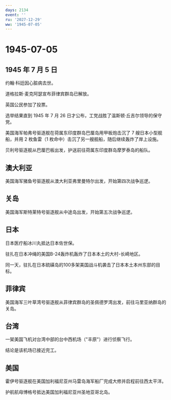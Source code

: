 ```yaml
---
days: 2134
event: ''
ru: '2027-12-29'
ww: '1945-07-05'
---
```


# 1945-07-05

## 1945 年 7 月 5 日

约翰·科廷因心脏病去世。

道格拉斯·麦克阿瑟宣布菲律宾群岛已解放。

英国公民参加了投票。

选举结果直到 1945 年 7 月 26
日才公布，工党战胜了温斯顿·丘吉尔领导的保守党。

美国海军帕弗号驱逐舰在荷属东印度群岛巴厘岛用甲板炮击沉了 7
艘日本小型舰船，并用 2 枚鱼雷（1
枚命中）击沉了另一艘舰船，随后继续轰炸了岸上设施。

贝利号驱逐舰从巴厘巴板出发，护送前往荷属东印度群岛摩罗泰岛的船队。

## 澳大利亚

美国海军猪鱼号驱逐舰从澳大利亚弗里曼特尔出发，开始第四次战争巡逻。

## 关岛

美国海军斯特莱特号驱逐舰从中途岛出发，开始第五次战争巡逻。

## 日本

日本医疗船冰川丸抵达日本佐世保。

驻扎在日本冲绳的美国B-24轰炸机轰炸了日本本土的大村-长崎地区。

同一天，驻扎在日本硫磺岛的100多架美国战斗机袭击了日本本土本州东部的目标。

## 菲律宾

美国海军三叶草湾号驱逐舰从菲律宾群岛的圣佩德罗湾出发，前往马里亚纳群岛的关岛。

## 台湾

一架美国飞机对台湾中部的台中西机场（"丰原"）进行侦察飞行。

结论是该机场已接近完工。

## 美国

霍伊号驱逐舰在美国加利福尼亚州马雷岛海军船厂完成大修并启程前往西太平洋。

护航航母博格号抵达美国加利福尼亚州圣地亚哥北岛。